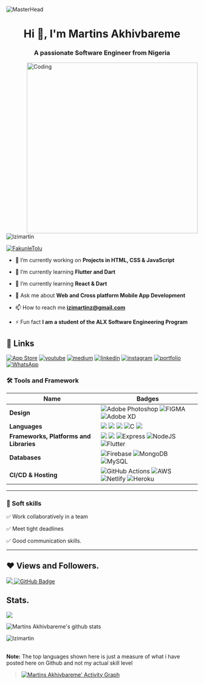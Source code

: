 
 ![MasterHead](https://drive.google.com/file/d/1TgogTr4tH66QFc0kXj7Q2beT-7vCMFys/view?usp=share_link)
<h1 align="center">Hi 👋, I'm Martins Akhivbareme </h1>
<h3 align="center">A passionate Software Engineer from Nigeria</h3>
<img align= "right" alt="Coding" width="450" src="https://github.com/Izimartin/git-tutorial/blob/master/giphy.gif"></a></p>

<p align="left"> <img src="https://drive.google.com/file/d/1TgogTr4tH66QFc0kXj7Q2beT-7vCMFys/view?usp=share_link" alt="Izimartin" /> </p>

<p align="left"> <a href="https://twitter.com/Izimartin" target="blank"><img src="https://img.shields.io/twitter/follow/Izimartin?logo=twitter&style=for-the-badge" alt="FakunleTolu" /></a> </p>

- 🔭 I’m currently working on **Projects in HTML, CSS & JavaScript**  

- 🌱 I’m currently learning **Flutter and Dart**

- 🌱 I’m currently learning **React & Dart**

- 💬 Ask me about **Web and Cross platform Mobile App Development**

- 📫 How to reach me **izimartinz@gmail.com**

- ⚡ Fun fact **I am a student of the ALX Software Engineering Program**
 
 ## 🔗 Links
[![App Store](https://img.shields.io/badge/App_Store-0D96F6?style=for-the-badge&logo=app-store&logoColor=white)](https://developers.google.com/profile/u/izimartin/dashboard)
[![youtube](https://img.shields.io/badge/youtube-ff0000?style=for-the-badge&logo=youtube&logoColor=white)](https://www.youtube.com/c/IziMartin/featured)
[![medium](https://img.shields.io/badge/medium-fff?style=for-the-badge&logo=medium&logoColor=black)](https://medium.com/@izimartin)
[![linkedin](https://img.shields.io/badge/linkedin-0A66C2?style=for-the-badge&logo=linkedin&logoColor=white)](https://www.linkedin.com/in/izimartin/)
[![instagram](https://img.shields.io/badge/instagram-1DA1F2?style=for-the-badge&logo=instagram&logoColor=white)](https://www.instagram.com/izimartinz/)
[![portfolio](https://img.shields.io/badge/my_portfolio-000?style=for-the-badge&logo=ko-fi&logoColor=white)](https://martinsakhivbareme.netlify.app/)
[![WhatsApp](https://img.shields.io/badge/WhatsApp-25D366?style=for-the-badge&logo=whatsapp&logoColor=white)](https://wa.link/62h1vu)

### 🛠 Tools and Framework

Name | Badges
--- | --- 
**Design**  | ![Adobe Photoshop](https://img.shields.io/badge/photoshop-00007C?style=for-the-badge&logo=AdobePhotoshop&logoColor=white) ![FIGMA](https://img.shields.io/badge/Figma-%23F24E1E.svg?style=for-the-badge&logo=figma&logoColor=white) ![Adobe XD](https://img.shields.io/badge/Adobe%20XD-470137?style=for-the-badge&logo=Adobe%20XD&logoColor=#FF61F6)
**Languages**  |   <img src="https://img.shields.io/badge/JavaScript-323330?style=for-the-badge&logo=javascript&logoColor=F7DF1E" /> <img src="https://img.shields.io/badge/CSS3-1572B6?style=for-the-badge&logo=css3&logoColor=white" /> <img src="https://img.shields.io/badge/HTML5-E34F26?style=for-the-badge&logo=html5&logoColor=white" /> ![C](https://img.shields.io/badge/c-%2300599C.svg?style=for-the-badge&logo=c&logoColor=white) ![](https://img.shields.io/badge/dart-%230175C2.svg?style=for-the-badge&logo=dart&logoColor=white)
**Frameworks, Platforms and Libraries** | <img src="https://img.shields.io/badge/Bootstrap-563D7C?style=for-the-badge&logo=bootstrap&logoColor=white" /> <img src="https://img.shields.io/badge/React-20232A?style=for-the-badge&logo=react&logoColor=61DAFB" /> ![Express](https://img.shields.io/badge/Express-000?style=for-the-badge&logo=express&logoColor=white) ![NodeJS](https://img.shields.io/badge/node.js-6DA55F?style=for-the-badge&logo=node.js&logoColor=white) ![Flutter](https://img.shields.io/badge/Flutter-%2302569B.svg?style=for-the-badge&logo=Flutter&logoColor=white)
**Databases**  | ![Firebase](https://img.shields.io/badge/firebase-%23039BE5.svg?style=for-the-badge&logo=firebase) ![MongoDB](https://img.shields.io/badge/MongoDB-%234ea94b.svg?style=for-the-badge&logo=mongodb&logoColor=white) ![MySQL](https://img.shields.io/badge/mysql-%2300f.svg?style=for-the-badge&logo=mysql&logoColor=white)
**CI/CD & Hosting**   | ![GitHub Actions](https://img.shields.io/badge/github%20actions-%232671E5.svg?style=for-the-badge&logo=githubactions&logoColor=white) ![AWS](https://img.shields.io/badge/AWS-%23FF9900.svg?style=for-the-badge&logo=amazon-aws&logoColor=white) ![Netlify](https://img.shields.io/badge/netlify-%23000000.svg?style=for-the-badge&logo=netlify&logoColor=#00C7B7) ![Heroku](https://img.shields.io/badge/heroku-%23430098.svg?style=for-the-badge&logo=heroku&logoColor=white)
</p> 

<hr>

### 👔 Soft skills

✅ Work collaboratively in a team

✅ Meet tight deadlines

✅ Good communication skills.

<hr>

## ❤ Views and Followers.

<a href="https://github.com/Izimartin/github-profile-views-counter">
    <img src="https://komarev.com/ghpvc/?username=Izimartin">
</a>
<a href="https://github.com/Izimartin?tab=followers"><img src="https://img.shields.io/github/followers/Izimartin?label=Followers&style=social" alt="GitHub Badge"></a>


 <br>
 
 
 ## Stats.
 <p><img align="center" src="https://github-readme-stats.vercel.app/api/top-langs/?username=Izimartin&layout=compact&theme=dark&hide_border=false" /></p>
<p><img align="center" src="https://github-readme-stats.vercel.app/api?username=Izimartin&show_icons=true&include_all_commits=true&count_private=true&layout=compact&theme=dark&hide_border=false&border_radius=2&hide=contribs" alt="Martins Akhivbareme's github stats" /></p>

<p><img align="center" src="https://github-readme-streak-stats.herokuapp.com/?user=Izimartin&theme=dark" alt="Izimartin" /></p>
<br/>
 <b>Note:</b> The top languages shown here is just a measure of what i have posted here on Github and not my actual skill level


> <a href="https://github.com/Izimartin/github-readme-activity-graph"><img alt="Martins Akhivbareme' Activity Graph" src="https://activity-graph.herokuapp.com/graph?username=Izimartin&bg_color=0D1117&color=5BCDEC&line=5BCDEC&point=FFFFFF&hide_border=true" /></a>

<br/>

<!---
Izimartin/Izimartin is a ✨ special ✨ repository because its `README.md` (this file) appears on your GitHub profile.
You can click the Preview link to take a look at your changes.
--->
